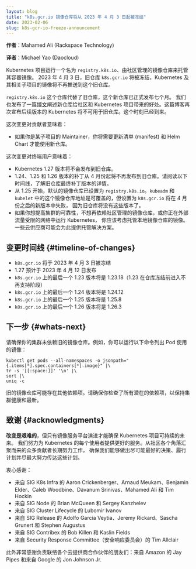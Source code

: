 ```yaml
---
layout: blog
title: "k8s.gcr.io 镜像仓库将从 2023 年 4 月 3 日起被冻结"
date: 2023-02-06
slug: k8s-gcr-io-freeze-announcement
---
```


**作者**：Mahamed Ali (Rackspace Technology)

**译者**：Michael Yao (Daocloud)

Kubernetes 项目运行一个名为 `registry.k8s.io`、由社区管理的镜像仓库来托管其容器镜像。
2023 年 4 月 3 日，旧仓库 `k8s.gcr.io` 将被冻结，Kubernetes 及其相关子项目的镜像将不再推送到这个旧仓库。

`registry.k8s.io` 这个仓库代替了旧仓库，这个新仓库已正式发布七个月。
我们也发布了一篇[博文](/blog/2022/11/28/registry-k8s-io-faster-cheaper-ga/)阐述新仓库给社区和
Kubernetes 项目带来的好处。这篇博客再次宣布后续版本的 Kubernetes 将不可用于旧仓库。这个时刻已经到来。

这次变更对贡献者意味着：

- 如果你是某子项目的 Maintainer，你将需要更新清单 (manifest) 和 Helm Chart 才能使用新仓库。

这次变更对终端用户意味着：

- Kubernetes 1.27 版本将不会发布到旧仓库。
- 1.24、1.25 和 1.26 版本的补丁从 4 月份起将不再发布到旧仓库。请阅读以下时间线，了解旧仓库最终补丁版本的详情。
- 从 1.25 开始，默认的镜像仓库已设置为 `registry.k8s.io`。`kubeadm` 和 `kubelet`
  中的这个镜像仓库地址是可覆盖的，但设置为 `k8s.gcr.io` 将在 4 月份之后的新版本中失败，
  因为旧仓库将没有这些版本了。
- 如果你想提高集群的可靠性，不想再依赖社区管理的镜像仓库，或你正在外部流量受限的网络中运行 Kubernetes，
  你应该考虑托管本地镜像仓库的镜像。一些云供应商可能会为此提供托管解决方案。

## 变更时间线   {#timeline-of-changes}

- `k8s.gcr.io` 将于 2023 年 4 月 3 日被冻结
- 1.27 预计于 2023 年 4 月 12 日发布
- `k8s.gcr.io` 上的最后一个 1.23 版本将是 1.23.18（1.23 在仓库冻结前进入不再支持阶段）
- `k8s.gcr.io` 上的最后一个 1.24 版本将是 1.24.12
- `k8s.gcr.io` 上的最后一个 1.25 版本将是 1.25.8
- `k8s.gcr.io` 上的最后一个 1.26 版本将是 1.26.3

## 下一步   {#whats-next}

请确保你的集群未依赖旧的镜像仓库。例如，你可以运行以下命令列出 Pod 使用的镜像：

```shell
kubectl get pods --all-namespaces -o jsonpath="{.items[*].spec.containers[*].image}" |\
tr -s '[[:space:]]' '\n' |\
sort |\
uniq -c
```

旧的镜像仓库可能存在其他依赖项。请确保你检查了所有潜在的依赖项，以保持集群健康和最新。

## 致谢   {#acknowledgments}

__改变是艰难的__，但只有镜像服务平台演进才能确保 Kubernetes 项目可持续的未来。
我们努力为 Kubernetes 的每个使用者提供更好的服务。从社区各个角落汇聚而来的众多贡献者长期努力工作，
确保我们能够做出尽可能最好的决策、履行计划并尽最大努力传达这些计划。

衷心感谢：

- 来自 SIG K8s Infra 的 Aaron Crickenberger、Arnaud Meukam、Benjamin Elder、Caleb
  Woodbine、Davanum Srinivas、Mahamed Ali 和 Tim Hockin
- 来自 SIG Node 的 Brian McQueen 和 Sergey Kanzhelev
- 来自 SIG Cluster Lifecycle 的 Lubomir Ivanov
- 来自 SIG Release 的 Adolfo García Veytia、Jeremy Rickard、Sascha Grunert 和 Stephen Augustus
- 来自 SIG Contribex 的 Bob Killen 和 Kaslin Fields
- 来自 Security Response Committee（安全响应委员会）的 Tim Allclair

此外非常感谢负责联络各个云提供商合作伙伴的朋友们：来自 Amazon 的 Jay Pipes 和来自 Google 的 Jon Johnson Jr.
